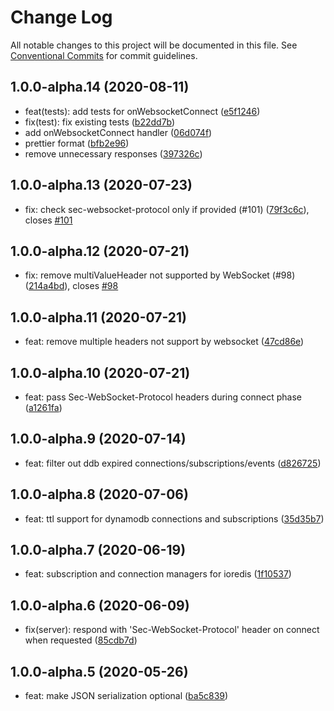 # Change Log

All notable changes to this project will be documented in this file.
See [Conventional Commits](https://conventionalcommits.org) for commit guidelines.

## 1.0.0-alpha.14 (2020-08-11)

- feat(tests): add tests for onWebsocketConnect ([e5f1246](https://github.com/michalkvasnicak/aws-lambda-graphql/commit/e5f1246))
- fix(test): fix existing tests ([b22dd7b](https://github.com/michalkvasnicak/aws-lambda-graphql/commit/b22dd7b))
- add onWebsocketConnect handler ([06d074f](https://github.com/michalkvasnicak/aws-lambda-graphql/commit/06d074f))
- prettier format ([bfb2e96](https://github.com/michalkvasnicak/aws-lambda-graphql/commit/bfb2e96))
- remove unnecessary responses ([397326c](https://github.com/michalkvasnicak/aws-lambda-graphql/commit/397326c))

## 1.0.0-alpha.13 (2020-07-23)

- fix: check sec-websocket-protocol only if provided (#101) ([79f3c6c](https://github.com/michalkvasnicak/aws-lambda-graphql/commit/79f3c6c)), closes [#101](https://github.com/michalkvasnicak/aws-lambda-graphql/issues/101)

## 1.0.0-alpha.12 (2020-07-21)

- fix: remove multiValueHeader not supported by WebSocket (#98) ([214a4bd](https://github.com/michalkvasnicak/aws-lambda-graphql/commit/214a4bd)), closes [#98](https://github.com/michalkvasnicak/aws-lambda-graphql/issues/98)

## 1.0.0-alpha.11 (2020-07-21)

- feat: remove multiple headers not support by websocket ([47cd86e](https://github.com/michalkvasnicak/aws-lambda-graphql/commit/47cd86e))

## 1.0.0-alpha.10 (2020-07-21)

- feat: pass Sec-WebSocket-Protocol headers during connect phase ([a1261fa](https://github.com/michalkvasnicak/aws-lambda-graphql/commit/a1261fa))

## 1.0.0-alpha.9 (2020-07-14)

- feat: filter out ddb expired connections/subscriptions/events ([d826725](https://github.com/michalkvasnicak/aws-lambda-graphql/commit/d826725))

## 1.0.0-alpha.8 (2020-07-06)

- feat: ttl support for dynamodb connections and subscriptions ([35d35b7](https://github.com/michalkvasnicak/aws-lambda-graphql/commit/35d35b7))

## 1.0.0-alpha.7 (2020-06-19)

- feat: subscription and connection managers for ioredis ([1f10537](https://github.com/michalkvasnicak/aws-lambda-graphql/commit/1f10537))

## 1.0.0-alpha.6 (2020-06-09)

- fix(server): respond with 'Sec-WebSocket-Protocol' header on connect when requested ([85cdb7d](https://github.com/michalkvasnicak/aws-lambda-graphql/commit/85cdb7d))

## 1.0.0-alpha.5 (2020-05-26)

- feat: make JSON serialization optional ([ba5c839](https://github.com/michalkvasnicak/aws-lambda-graphql/commit/ba5c839))

